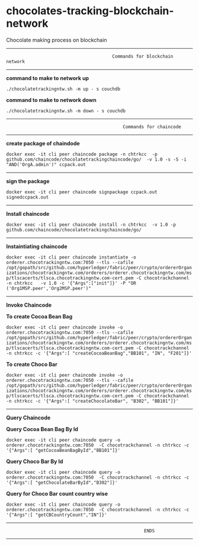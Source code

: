 # chocolates-tracking-blockchain-network
Chocolate making process on blockchain

-------------------------------------------------------------------------------------------------------------------------
                                            Commands for blockchain network
-------------------------------------------------------------------------------------------------------------------------

**command to make to network up**

`./chocolatetrackingntw.sh -m up - s couchdb`

**command to make to network down**

`./chocolatetrackingntw.sh -m down - s couchdb`


-------------------------------------------------------------------------------------------------------------------------
                                                Commands for chaincode
-------------------------------------------------------------------------------------------------------------------------

**create package of chaindode**

`docker exec -it cli peer chaincode package -n chtrkcc  -p github.com/chaincode/chocolatetrackingchaincode/go/  -v 1.0 -s -S -i "AND('OrgA.admin')" ccpack.out`

-------------------------------------------------------------------------------------------------------------------------

**sign the package**

`docker exec -it cli peer chaincode signpackage ccpack.out signedccpack.out`

-------------------------------------------------------------------------------------------------------------------------

**Install chaincode**

`docker exec -it cli peer chaincode install -n chtrkcc  -v 1.0 -p github.com/chaincode/chocolatetrackingchaincode/go/`

-------------------------------------------------------------------------------------------------------------------------

**Instaintiating chaincode**

`docker exec -it cli peer chaincode instantiate -o orderer.chocotrackingntw.com:7050 --tls --cafile /opt/gopath/src/github.com/hyperledger/fabric/peer/crypto/ordererOrganizations/chocotrackingntw.com/orderers/orderer.chocotrackingntw.com/msp/tlscacerts/tlsca.chocotrackingntw.com-cert.pem -C chocotrackchannel -n chtrkcc   -v 1.0 -c '{"Args":["init"]}' -P "OR ('Org1MSP.peer','Org2MSP.peer')"`

-------------------------------------------------------------------------------------------------------------------------

**Invoke Chaincode**

**To create Cocoa Bean Bag**

`docker exec -it cli peer chaincode invoke -o orderer.chocotrackingntw.com:7050 --tls --cafile /opt/gopath/src/github.com/hyperledger/fabric/peer/crypto/ordererOrganizations/chocotrackingntw.com/orderers/orderer.chocotrackingntw.com/msp/tlscacerts/tlsca.chocotrackingntw.com-cert.pem -C chocotrackchannel -n chtrkcc -c '{"Args":[ "createCocoaBeanBag","BB101", "IN", "F201"]}'`

**To create Choco Bar**

`docker exec -it cli peer chaincode invoke -o orderer.chocotrackingntw.com:7050 --tls --cafile /opt/gopath/src/github.com/hyperledger/fabric/peer/crypto/ordererOrganizations/chocotrackingntw.com/orderers/orderer.chocotrackingntw.com/msp/tlscacerts/tlsca.chocotrackingntw.com-cert.pem -C chocotrackchannel -n chtrkcc -c '{"Args":[ "createChocolateBar", "B302", "BB101"]}'`

-------------------------------------------------------------------------------------------------------------------------

**Query Chaincode**

**Query Cocoa Bean Bag By Id**

`docker exec -it cli peer chaincode query -o orderer.chocotrackingntw.com:7050  -C chocotrackchannel -n chtrkcc -c '{"Args":[ "getCocoaBeanBagById","BB101"]}'`

**Query Choco Bar By Id**

`docker exec -it cli peer chaincode query -o orderer.chocotrackingntw.com:7050  -C chocotrackchannel -n chtrkcc -c '{"Args":[ "getChocolateBarById","B302"]}'`

**Query for Choco Bar count country wise**

`docker exec -it cli peer chaincode query -o orderer.chocotrackingntw.com:7050  -C chocotrackchannel -n chtrkcc -c '{"Args":[ "getCBCountryCount","IN"]}'`

-------------------------------------------------------------------------------------------------------------------------
                                                        ENDS
-------------------------------------------------------------------------------------------------------------------------

